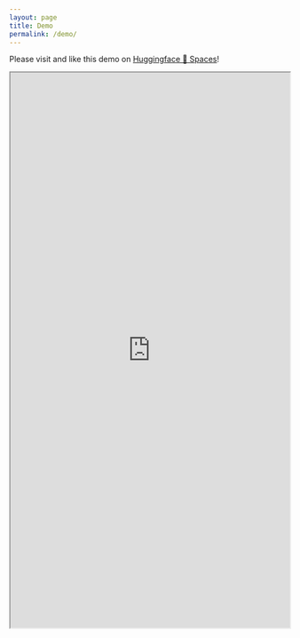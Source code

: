 ```yaml
---
layout: page
title: Demo
permalink: /demo/
---
```


Please visit and like this demo on [Huggingface 🤗 Spaces](https://google.com)!

<iframe width="100%" height="1000px" src="https://nlp.ics.uci.edu/tablet/"></iframe>